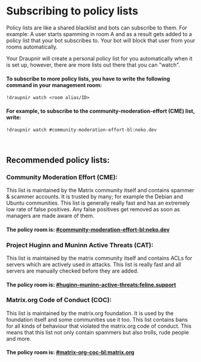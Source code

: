 # Subscribing to policy lists

Policy lists are like a shared blacklist and bots can subscribe to them.
For example: A user starts spamming in room A and as a result gets added to a policy list that your bot subscribes to. Your bot will block that user from your rooms automatically.

Your Draupnir will create a personal policy list for you automatically when it is set up, however, there are more lists out there that you can "watch".

#### To subscribe to more policy lists, you have to write the following command in your management room:
```
!draupnir watch <room alias/ID>
```
#### For example, to subscribe to the **community-moderation-effort (CME)** list, write:  
```
!draupnir watch #community-moderation-effort-bl:neko.dev
```
<br>

## Recommended policy lists:

### Community Moderation Effort (CME):

This list is maintained by the Matrix community itself and contains spammer & scammer accounts.
It is trusted by many; for example the Debian and Ubuntu communities. This list is generally really fast and has an extremely low rate of false positives. Any false positives get removed as soon as managers are made aware of them.
#### The policy room is: [#community-moderation-effort-bl:neko.dev](https://matrix.to/#/#community-moderation-effort-bl:neko.dev)


### Project Huginn and Muninn Active Threats (CAT):

This list is maintained by the matrix community itself and contains ACLs for servers which are actively used in attacks.
This list is really fast and all servers are manually checked before they are added.
#### The policy room is: [#huginn-muninn-active-threats:feline.support](https://matrix.to/#/#huginn-muninn-active-threats:feline.support)

### Matrix.org Code of Conduct (COC):

This list is maintained by the matrix.org foundation.
It is used by the foundation itself and some communities use it too. This list contains bans for all kinds of behaviour that violated the matrix.org code of conduct. This means that this list not only contain spammers but also trolls, rude people and more.
#### The policy room is: [#matrix-org-coc-bl:matrix.org](https://matrix.to/#/#matrix-org-coc-bl:matrix.org)